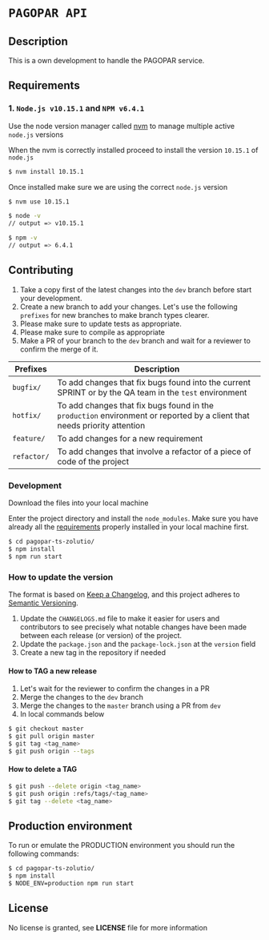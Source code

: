 # `PAGOPAR API`

## Description

This is a own development to handle the PAGOPAR service.

## Requirements

### 1. `Node.js v10.15.1` and `NPM v6.4.1`

Use the node version manager called [nvm](https://github.com/creationix/nvm#installation) to manage multiple active `node.js` versions

When the nvm is correctly installed proceed to install the version `10.15.1` of `node.js`

```bash
$ nvm install 10.15.1
```

Once installed make sure we are using the correct `node.js` version

```bash
$ nvm use 10.15.1

$ node -v
// output => v10.15.1

$ npm -v
// output => 6.4.1
```

## Contributing

1. Take a copy first of the latest changes into the `dev` branch before start your development.
2. Create a new branch to add your changes. Let's use the following `prefixes` for new branches to make branch types clearer.
3. Please make sure to update tests as appropriate.
4. Please make sure to compile as appropriate
5. Make a PR of your branch to the `dev` branch and wait for a reviewer to confirm the merge of it.

| Prefixes    | Description                                                                                                              |
| ----------- | ------------------------------------------------------------------------------------------------------------------------ |
| `bugfix/`   | To add changes that fix bugs found into the current SPRINT or by the QA team in the `test` environment                   |
| `hotfix/`   | To add changes that fix bugs found in the `production` environment or reported by a client that needs priority attention |
| `feature/`  | To add changes for a new requirement                                                                                     |
| `refactor/` | To add changes that involve a refactor of a piece of code of the project                                                 |

### Development

Download the files into your local machine

Enter the project directory and install the `node_modules`. Make sure you have already all the [requirements](#requirements) properly installed in your local machine first.

```bash
$ cd pagopar-ts-zolutio/
$ npm install
$ npm run start
```

### How to update the version

The format is based on [Keep a Changelog](https://keepachangelog.com/en/1.0.0/),
and this project adheres to [Semantic Versioning](https://semver.org/spec/v2.0.0.html).

1. Update the `CHANGELOGS.md` file to make it easier for users and contributors to see precisely what notable changes have been made between each release (or version) of the project.
2. Update the `package.json` and the `package-lock.json` at the `version` field
3. Create a new tag in the repository if needed

#### How to TAG a new release

1. Let's wait for the reviewer to confirm the changes in a PR
2. Merge the changes to the `dev` branch
3. Merge the changes to the `master` branch using a PR from `dev`
4. In local commands below

```bash
$ git checkout master
$ git pull origin master
$ git tag <tag_name>
$ git push origin --tags
```

#### How to delete a TAG

```bash
$ git push --delete origin <tag_name>
$ git push origin :refs/tags/<tag_name>
$ git tag --delete <tag_name>
```

## Production environment

To run or emulate the PRODUCTION environment you should run the following commands:

```bash
$ cd pagopar-ts-zolutio/
$ npm install
$ NODE_ENV=production npm run start
```

## License

No license is granted, see **LICENSE** file for more information
